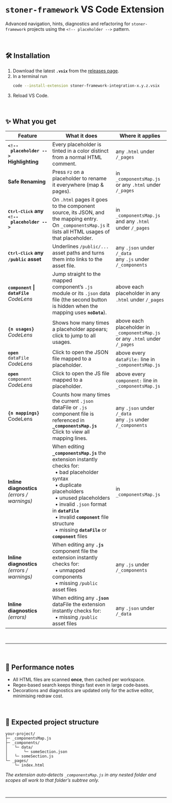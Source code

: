 # `stoner-framework` VS Code Extension  

Advanced navigation, hints, diagnostics and refactoring for `stoner-framework` projects using the `<!-- placeholder -->` pattern.

<br>

## 🛠️ Installation

1. Download the latest **`.vsix`** from the [releases page](https://github.com/thothinnovations/stoner-framework-integration/releases/tag/latest).  
2. In a terminal run  
   ```sh
   code --install-extension stoner-framework-integration‑x.y.z.vsix
   ```  
3. Reload VS Code.

<br>

## ✨ What you get

| Feature | What it does | Where it applies |
|----------------------|--------------|------------------|
| **`<!-- placeholder -->`<br>Highlighting** | Every placeholder is tinted in a color distinct from a normal HTML comment. | any `.html` under `/_pages` |
| **Safe Renaming** | Press <kbd>F2</kbd> on a placeholder to rename it everywhere (map & pages). | in `_componentsMap.js`<br>or any `.html` under `/_pages` |
| **<kbd>Ctrl‑Click</kbd> any<br>`<!-- placeholder -->`** | On `.html` pages it goes to the component source, its JSON, and the mapping entry.<br>On `_componentsMap.js` it lists all HTML usages of that placeholder. | in `_componentsMap.js` and any `.html` under `/_pages` |
| **<kbd>Ctrl‑Click</kbd> any `/public` asset** | Underlines `/public/...` asset paths and turns them into links to the asset file. | any `.json` under `/_data` <br>any `.js` under `/_components` |
| **`component` \| `dataFile`**<br>*CodeLens* | Jump straight to the mapped component’s `.js` module or its `.json` data file (the second button is hidden when the mapping uses **`noData`**). | above each placeholder in any `.html` under `/_pages` |
| **`{n usages}`**<br>*CodeLens* | Shows how many times a placeholder appears; click to jump to all usages. | above each placeholder in `_componentsMap.js`<br>or any `.html` under `/_pages` |
| **`open`** <br> `dataFile`<br>*CodeLens* | Click to open the JSON file mapped to a placeholder. | above every `dataFile:` line in `_componentsMap.js` |
| **`open`** <br> `component`<br>*CodeLens* | Click to open the JS file mapped to a placeholder. | above every `component:` line in `_componentsMap.js` |
| **`{n mappings}`** CodeLens | Counts how many times the current `.json` dataFile or `.js` component file is referenced in **`_componentsMap.js`**<br>Click to view all mapping lines. | any `.json` under `/_data`<br>any `.js` under `/_components` |
| **Inline diagnostics** *(errors / warnings)* | When editing **`_componentsMap.js`** the extension instantly checks for:<br>  • bad placeholder syntax<br>  • duplicate placeholders<br>  • unused placeholders<br>  • invalid `.json` format in **`dataFile`**<br>  • invalid **`component`** file structure<br>  • missing **`dataFile`** or **`component`** files | in `_componentsMap.js` |
| **Inline diagnostics** *(errors / warnings)* | When editing any **`.js`** component file the extension instantly checks for:<br>  • unmapped components<br>  • missing `/public` asset files | any `.js` under `/_components` |
| **Inline diagnostics** *(errors)* | When editing any **`.json`** dataFile the extension instantly checks for:<br>  • missing `/public` asset files | any `.json` under `/_data` |


<br>

---

<br>

## 🚀 Performance notes
* All HTML files are scanned **once**, then cached per workspace.
* Regex‑based search keeps things fast even in large code‑bases.
* Decorations and diagnostics are updated only for the active editor, minimising redraw cost.

<br>

## 🧩 Expected project structure
```
your‑project/
├─ _componentsMap.js
├─ _components/
│   └─ data/
│       └─ someSection.json
│   └─ someSection.js
└─ _pages/
    └─ index.html
```

*The extension auto‑detects `_componentsMap.js` in any nested folder and scopes all work to that folder’s subtree only.*

<br>

---